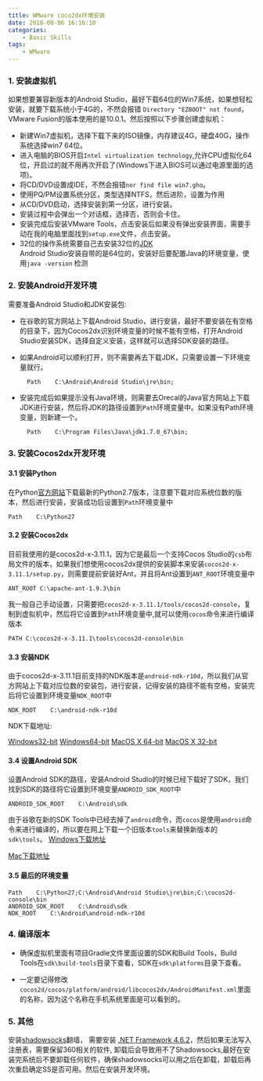 ```yaml
---
title: WMware coco2dx环境安装
date: 2018-08-06 16:16:10
categories: 
    - Basic Skills
tags:
    - WMware
---
```


### 1. 安装虚拟机

如果想要兼容新版本的Android Studio，最好下载64位的Win7系统，如果想轻松安装，就要下载系统小于4G的，不然会报错 `Directory "EZBOOT" not found`，VMware Fusion的版本使用的是10.0.1。然后按照以下步骤创建虚拟机：

* 新建Win7虚拟机，选择下载下来的ISO镜像，内存建议4G，硬盘40G，操作系统选择win7 64位。
* 进入电脑的BIOS开启`Intel virtualization technology`,允许CPU虚拟化64位，开启过的就不用再次开启了(Windows下进入BIOS可以通过电源里面的选项)。
* 将CD/DVD设置成IDE，不然会报错`nor find file win7.gho`。
* 使用PQ/PM设置系统分区，类型选择NTFS，然后进阶，设置为作用
* 从CD/DVD启动，选择安装到第一分区，进行安装。
* 安装过程中会弹出一个对话框，选择否，否则会卡住。
* 安装完成后安装VMware Tools，点击安装后如果没有弹出安装界面，需要手动在我的电脑里面找到`setup.exe`文件，点击安装。
* 32位的操作系统需要自己去安装32位的[JDK](https://www.oracle.com/technetwork/java/javase/downloads/jdk8-downloads-2133151.html)  
Android Studio安装自带的是64位的，安装好后要配置Java的环境变量，使用`java -version` 检测



<!-- more -->

### 2. 安装Android开发环境

需要准备Android Studio和JDK安装包:

* 在谷歌的官方网站上下载Android Studio，进行安装，最好不要安装在有空格的目录下，因为Cocos2dx识别环境变量的时候不能有空格，打开Android Studio安装SDK，选择自定义安装，这样就可以选择SDK安装的路径。

* 如果Android可以顺利打开，则不需要再去下载JDK，只需要设置一下环境变量就行。

        Path    C:\Android\Android Studio\jre\bin;

* 安装完成后如果提示没有Java环境，则需要去Orecal的Java官方网站上下载JDK进行安装，然后将JDK的路径设置到`Path`环境变量中。如果没有Path环境变量，则新建一个。

        Path    C:\Program Files\Java\jdk1.7.0_67\bin;

### 3. 安装Cocos2dx开发环境

#### 3.1 安装Python

在Python[官方网站](https://www.python.org/downloads)下载最新的Python2.7版本，注意要下载对应系统位数的版本，然后进行安装，安装成功后设置到`Path`环境变量中

    Path    C:\Python27
    
#### 3.2 安装Cocos2dx
目前我使用的是cocos2d-x-3.11.1，因为它是最后一个支持Cocos Studio的`csb`布局文件的版本，如果我们想使用cocos2dx提供的安装脚本来安装`cocos2d-x-3.11.1/setup.py`，则需要提前安装好Ant，并且将Ant设置到`ANT_ROOT`环境变量中

    ANT_ROOT C:\apache-ant-1.9.3\bin
    
我一般自己手动设置，只需要把`cocos2d-x-3.11.1/tools/cocos2d-console`，复制到虚拟机中，然后将它设置到`Path`环境变量中,就可以使用`cocos`命令来进行编译版本

    PATH C:\cocos2d-x-3.11.1\tools\cocos2d-console\bin
    
#### 3.3 安装NDK

由于cocos2d-x-3.11.1目前支持的NDK版本是`android-ndk-r10d`，所以我们从官方网站上下载对应位数的安装包，进行安装，记得安装的路径不能有空格，安装完后将它设置到环境变量`NDK_ROOT`中

    NDK_ROOT    C:\android-ndk-r10d
    
NDK下载地址:

[Windows32-bit](http://dl.google.com/android/ndk/android-ndk-r10d-windows-x86.exe)
[Windows64-bit](http://dl.google.com/android/ndk/android-ndk-r10d-windows-x86_64.exe)
[MacOS X 64-bit](http://dl.google.com/android/ndk/android-ndk-r10d-darwin-x86_64.bin)
[MacOS X 32-bit](http://dl.google.com/android/ndk/android-ndk-r10d-darwin-x86.bin)

#### 3.4 设置Android SDK

设置Android SDK的路径，安装Android Studio的时候已经下载好了SDK，我们找到SDK的路径将它设置到环境变量`ANDROID_SDK_ROOT`中

    ANDROID_SDK_ROOT    C:\Android\sdk

由于谷歌在新的SDK Tools中已经去掉了`android`命令，而`cocos`是使用`android`命令来进行编译的，所以要在网上下载一个旧版本`tools`来替换新版本的`sdk\tools`。
[Windows下载地址](https://dl.google.com/android/repository/tools_r25.2.5-windows.zip)

[Mac下载地址](https://dl.google.com/android/repository/tools_r25.2.5-macosx.zip)

#### 3.5 最后的环境变量

    Path    C:\Python27;C:\Android\Android Studio\jre\bin;C:\cocos2d-console\bin
    ANDROID_SDK_ROOT    C:\Android\sdk
    NDK_ROOT    C:\Android\android-ndk-r10d

### 4. 编译版本

* 确保虚拟机里面有项目Gradle文件里面设置的SDK和Build Tools，Build Tools在`sdk\build-tools`目录下查看，SDK在`sdk\platforms`目录下查看。

* 一定要记得修改`cocos2d/cocos/platform/android/libcocos2dx/AndroidManifest.xml`里面的名称，因为这个名称在手机系统里面是可以看到的。


### 5. 其他

安装[shadowsocks](https://github.com/shadowsocks/shadowsocks-windows/releases)翻墙，
需要安装 [.NET Framework 4.6.2](https://www.microsoft.com/zh-CN/download/details.aspx?id=53344)，然后如果无法写入注册表，需要保留360相关的软件,
卸载后会导致用不了Shadowsocks,最好在安装完系统后不要卸载任何软件，确保shadowsocks可以用之后在卸载，卸载后再次重启确定SS是否可用。然后在安装开发环境。






 